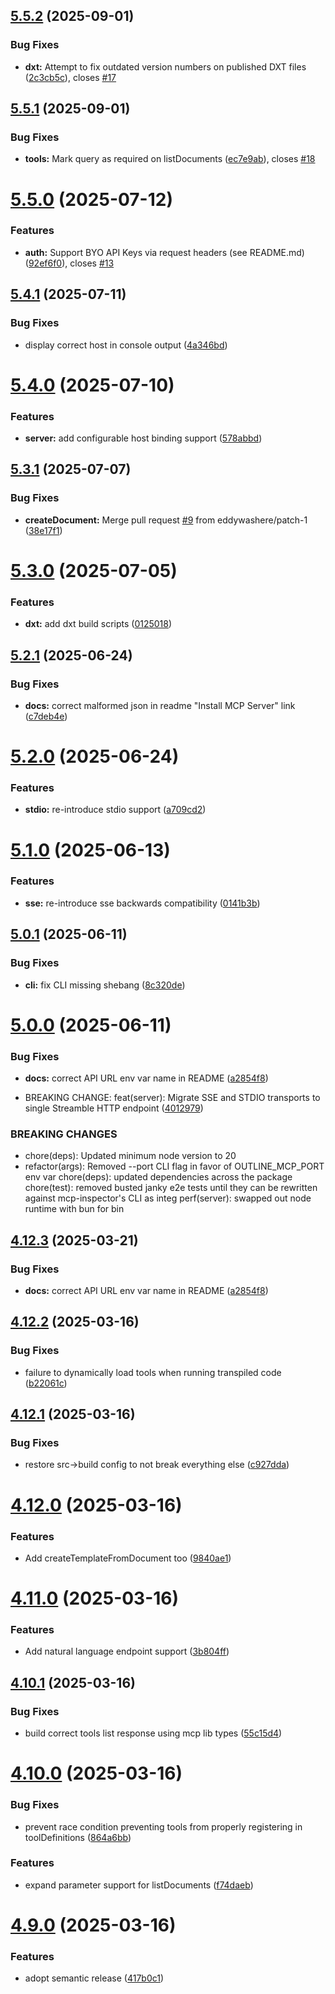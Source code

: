 ## [5.5.2](https://github.com/mmmeff/outline-mcp-server/compare/v5.5.1...v5.5.2) (2025-09-01)


### Bug Fixes

* **dxt:** Attempt to fix outdated version numbers on published DXT files ([2c3cb5c](https://github.com/mmmeff/outline-mcp-server/commit/2c3cb5c946408da53b16fe8771e8df6a68ae62ae)), closes [#17](https://github.com/mmmeff/outline-mcp-server/issues/17)

## [5.5.1](https://github.com/mmmeff/outline-mcp-server/compare/v5.5.0...v5.5.1) (2025-09-01)


### Bug Fixes

* **tools:** Mark query as required on listDocuments ([ec7e9ab](https://github.com/mmmeff/outline-mcp-server/commit/ec7e9ab0f5f7b81003f27ca6a0c662a1c974efe0)), closes [#18](https://github.com/mmmeff/outline-mcp-server/issues/18)

# [5.5.0](https://github.com/mmmeff/outline-mcp-server/compare/v5.4.1...v5.5.0) (2025-07-12)


### Features

* **auth:** Support BYO API Keys via request headers (see README.md) ([92ef6f0](https://github.com/mmmeff/outline-mcp-server/commit/92ef6f05f6a59991fdddfeabe6b01b07929c87dc)), closes [#13](https://github.com/mmmeff/outline-mcp-server/issues/13)

## [5.4.1](https://github.com/mmmeff/outline-mcp-server/compare/v5.4.0...v5.4.1) (2025-07-11)


### Bug Fixes

* display correct host in console output ([4a346bd](https://github.com/mmmeff/outline-mcp-server/commit/4a346bd01bdfab8dd2ce4668fa1add81d19e917e))

# [5.4.0](https://github.com/mmmeff/outline-mcp-server/compare/v5.3.1...v5.4.0) (2025-07-10)


### Features

* **server:** add configurable host binding support ([578abbd](https://github.com/mmmeff/outline-mcp-server/commit/578abbd3e7a1d4d1f18b35981652bb370f804ce2))

## [5.3.1](https://github.com/mmmeff/outline-mcp-server/compare/v5.3.0...v5.3.1) (2025-07-07)


### Bug Fixes

* **createDocument:** Merge pull request [#9](https://github.com/mmmeff/outline-mcp-server/issues/9) from eddywashere/patch-1 ([38e17f1](https://github.com/mmmeff/outline-mcp-server/commit/38e17f1b07e6a268f1486d38c67308c1c11af395))

# [5.3.0](https://github.com/mmmeff/outline-mcp-server/compare/v5.2.1...v5.3.0) (2025-07-05)


### Features

* **dxt:** add dxt build scripts ([0125018](https://github.com/mmmeff/outline-mcp-server/commit/01250185454bb930fd92af847a5bc88a9010a85f))

## [5.2.1](https://github.com/mmmeff/outline-mcp-server/compare/v5.2.0...v5.2.1) (2025-06-24)


### Bug Fixes

* **docs:** correct malformed json in readme "Install MCP Server" link ([c7deb4e](https://github.com/mmmeff/outline-mcp-server/commit/c7deb4eb9454e8c5417e14b7bd8c082c57fe1bd2))

# [5.2.0](https://github.com/mmmeff/outline-mcp-server/compare/v5.1.0...v5.2.0) (2025-06-24)


### Features

* **stdio:** re-introduce stdio support ([a709cd2](https://github.com/mmmeff/outline-mcp-server/commit/a709cd2cd67a0acd7d48fdb6620776ee0a3aad61))

# [5.1.0](https://github.com/mmmeff/outline-mcp-server/compare/v5.0.1...v5.1.0) (2025-06-13)


### Features

* **sse:** re-introduce sse backwards compatibility ([0141b3b](https://github.com/mmmeff/outline-mcp-server/commit/0141b3bf89c24072ecad5d4bcdaf5763cab7bf45))

## [5.0.1](https://github.com/mmmeff/outline-mcp-server/compare/v5.0.0...v5.0.1) (2025-06-11)


### Bug Fixes

* **cli:** fix CLI missing shebang ([8c320de](https://github.com/mmmeff/outline-mcp-server/commit/8c320dea175add923291887371fbe4daa0ab5afd))

# [5.0.0](https://github.com/mmmeff/outline-mcp-server/compare/v4.12.2...v5.0.0) (2025-06-11)


### Bug Fixes

* **docs:** correct API URL env var name in README ([a2854f8](https://github.com/mmmeff/outline-mcp-server/commit/a2854f8ae9bea56d2183dc93c59187fe32882ce0))


* BREAKING CHANGE: feat(server): Migrate SSE and STDIO transports to single Streamble HTTP endpoint ([4012979](https://github.com/mmmeff/outline-mcp-server/commit/4012979a428212fa7c7c2abb28bea8dde670c23b))


### BREAKING CHANGES

* chore(deps): Updated minimum node version to 20
* refactor(args): Removed --port CLI flag in favor of OUTLINE_MCP_PORT env var
chore(deps): updated dependencies across the package
chore(test): removed busted janky e2e tests until they can be rewritten against mcp-inspector's CLI as integ
perf(server): swapped out node runtime with bun for bin

## [4.12.3](https://github.com/mmmeff/outline-mcp-server/compare/v4.12.2...v4.12.3) (2025-03-21)


### Bug Fixes

* **docs:** correct API URL env var name in README ([a2854f8](https://github.com/mmmeff/outline-mcp-server/commit/a2854f8ae9bea56d2183dc93c59187fe32882ce0))

## [4.12.2](https://github.com/mmmeff/outline-mcp-server/compare/v4.12.1...v4.12.2) (2025-03-16)


### Bug Fixes

* failure to dynamically load tools when running transpiled code ([b22061c](https://github.com/mmmeff/outline-mcp-server/commit/b22061c138d82bcddecaab0ae59a17f2f6ade312))

## [4.12.1](https://github.com/mmmeff/outline-mcp-server/compare/v4.12.0...v4.12.1) (2025-03-16)


### Bug Fixes

* restore src->build config to not break everything else ([c927dda](https://github.com/mmmeff/outline-mcp-server/commit/c927dda37ad63b667fb9a2b897d1217acf3fd9ae))

# [4.12.0](https://github.com/mmmeff/outline-mcp-server/compare/v4.11.0...v4.12.0) (2025-03-16)


### Features

* Add createTemplateFromDocument too ([9840ae1](https://github.com/mmmeff/outline-mcp-server/commit/9840ae12260891e16a6eaef1ced2da0a00f7d598))

# [4.11.0](https://github.com/mmmeff/outline-mcp-server/compare/v4.10.1...v4.11.0) (2025-03-16)


### Features

* Add natural language endpoint support ([3b804ff](https://github.com/mmmeff/outline-mcp-server/commit/3b804ff40ce1f5815cf9f7c213889e2f2a1f4451))

## [4.10.1](https://github.com/mmmeff/outline-mcp-server/compare/v4.10.0...v4.10.1) (2025-03-16)


### Bug Fixes

* build correct tools list response using mcp lib types ([55c15d4](https://github.com/mmmeff/outline-mcp-server/commit/55c15d444698993bb2a5d7f3250c09207bc1663d))

# [4.10.0](https://github.com/mmmeff/outline-mcp-server/compare/v4.9.0...v4.10.0) (2025-03-16)


### Bug Fixes

* prevent race condition preventing tools from properly registering in toolDefinitions ([864a6bb](https://github.com/mmmeff/outline-mcp-server/commit/864a6bb915943017fdbd99b12baa73eed499b0df))


### Features

* expand parameter support for listDocuments ([f74daeb](https://github.com/mmmeff/outline-mcp-server/commit/f74daeb0789f29766dd95f6a6aa8c91875b370dd))

# [4.9.0](https://github.com/mmmeff/outline-mcp-server/compare/v4.8.3...v4.9.0) (2025-03-16)


### Features

* adopt semantic release ([417b0c1](https://github.com/mmmeff/outline-mcp-server/commit/417b0c1653cac61ccd79ec8acddacb75bec1e611))
